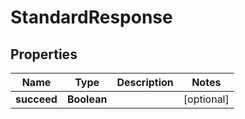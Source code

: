 
# StandardResponse

## Properties
Name | Type | Description | Notes
------------ | ------------- | ------------- | -------------
**succeed** | **Boolean** |  |  [optional]



